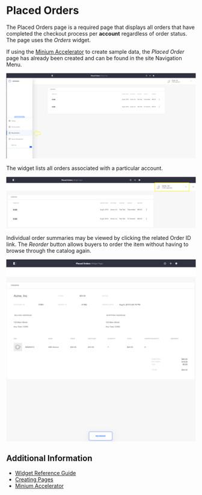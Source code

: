 # Placed Orders

The Placed Orders page is a required page that displays all orders that have completed the checkout process per **account** regardless of order status. The page uses the _Orders_ widget.

If using the [Minium Accelerator](../../starting-a-store/using-the-minium-accelerator-to-jump-start-your-b2b-store.md) to create sample data, the _Placed Order_ page has already been created and can be found in the site Navigation Menu.

![Placed Orders page](./placed-orders/images/01.png)

The widget lists all orders associated with a particular account.

![Account for the placed orders](./placed-orders/images/02.png)

Individual order summaries may be viewed by clicking the related Order ID link. The _Reorder_ button allows buyers to order the item without having to browse through the catalog again.

![Order summaries](./placed-orders/images/03.png)

## Additional Information

* [Widget Reference Guide](../liferay-commerce-widgets/widget-reference.md)
* [Creating Pages](https://help.liferay.com/hc/en-us/articles/360018171291-Creating-Pages)
* [Minium Accelerator](../../starting-a-store/using-the-minium-accelerator-to-jump-start-your-b2b-store.md)
